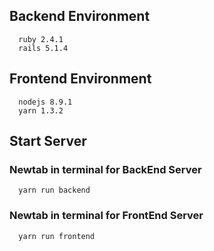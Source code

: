 ## Backend Environment

```
  ruby 2.4.1
  rails 5.1.4
```

## Frontend Environment

```
  nodejs 8.9.1
  yarn 1.3.2
```

## Start Server
### Newtab in terminal for BackEnd Server
```
  yarn run backend

```

### Newtab in terminal for FrontEnd Server
```
  yarn run frontend

```